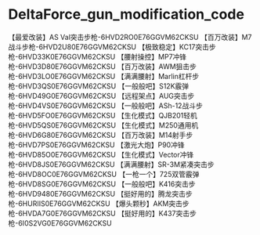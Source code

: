 # DeltaForce_gun_modification_code
【最爱改装】AS Val突击步枪-6HVD2RO0E76GGVM62CKSU
【百万改装】M7战斗步枪-6HVD2U80E76GGVM62CKSU
【极致稳定】KC17突击步枪-6HVD33K0E76GGVM62CKSU
【腰射操控】MP7冲锋枪-6HVD3D80E76GGVM62CKSU
【百万改装】AWM狙击步枪-6HVD3LO0E76GGVM62CKSU
【满满腰射】Marlin杠杆步枪-6HVD3QS0E76GGVM62CKSU
【一般般吧】S12K霰弹枪-6HVD49G0E76GGVM62CKSU
【远程架点】AUG突击步枪-6HVD4VS0E76GGVM62CKSU
【一般般吧】ASh-12战斗步枪-6HVD5FO0E76GGVM62CKSU
【生化模式】QJB201轻机枪-6HVD5QS0E76GGVM62CKSU
【生化模式】M250通用机枪-6HVD6G80E76GGVM62CKSU
【百万改装】M14射手步枪-6HVD7PS0E76GGVM62CKSU
【激光大炮】P90冲锋枪-6HVD85O0E76GGVM62CKSU
【生化模式】Vector冲锋枪-6HVD8JS0E76GGVM62CKSU
【满满腰射】SR-3M紧凑突击步枪-6HVD8OC0E76GGVM62CKSU
【一枪一个】725双管霰弹枪-6HVD8SG0E76GGVM62CKSU
【一般般吧】K416突击步枪-6HVD9480E76GGVM62CKSU
【挺好用的】腾龙突击步枪-6HURIIS0E76GGVM62CKSU
【爆头颗秒】AKM突击步枪-6HVDA7G0E76GGVM62CKSU
【挺好用的】K437突击步枪-6I0S2VG0E76GGVM62CKSU
